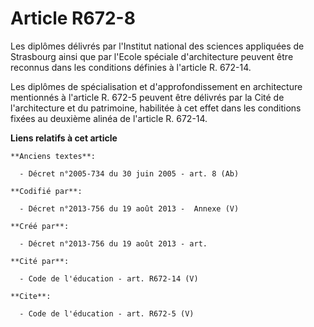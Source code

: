 # Article R672-8

Les diplômes délivrés par l'Institut national des sciences appliquées de Strasbourg ainsi que par l'Ecole spéciale
d'architecture peuvent être reconnus dans les conditions définies à l'article R. 672-14. 

Les diplômes de spécialisation et d'approfondissement en architecture mentionnés à l'article R. 672-5 peuvent être délivrés
par la Cité de l'architecture et du patrimoine, habilitée à cet effet dans les conditions fixées au deuxième alinéa de
l'article R. 672-14.

**Liens relatifs à cet article**

	**Anciens textes**:

	  - Décret n°2005-734 du 30 juin 2005 - art. 8 (Ab)

	**Codifié par**:

	  - Décret n°2013-756 du 19 août 2013 -  Annexe (V)

	**Créé par**:

	  - Décret n°2013-756 du 19 août 2013 - art.

	**Cité par**:

	  - Code de l'éducation - art. R672-14 (V)

	**Cite**:

	  - Code de l'éducation - art. R672-5 (V)
